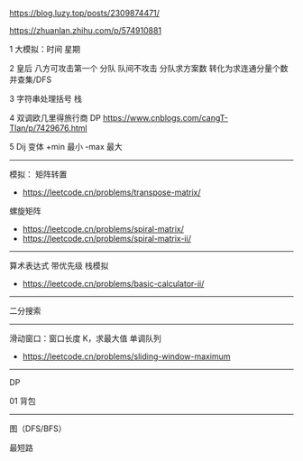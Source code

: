https://blog.luzy.top/posts/2309874471/

https://zhuanlan.zhihu.com/p/574910881

1 大模拟：时间 星期

2 皇后 八方可攻击第一个 分队 队间不攻击 分队求方案数
转化为求连通分量个数 并查集/DFS

3 字符串处理括号 栈

4 双调欧几里得旅行商 DP
https://www.cnblogs.com/cangT-Tlan/p/7429676.html

5 Dij 变体 +min 最小 -max 最大

---

模拟：
矩阵转置

- https://leetcode.cn/problems/transpose-matrix/

螺旋矩阵

- https://leetcode.cn/problems/spiral-matrix/
- https://leetcode.cn/problems/spiral-matrix-ii/

---

算术表达式 带优先级
栈模拟

- https://leetcode.cn/problems/basic-calculator-ii/

---

二分搜索

---

滑动窗口：窗口长度 K，求最大值
单调队列

- https://leetcode.cn/problems/sliding-window-maximum

---

DP

01 背包

---

图（DFS/BFS）

最短路
